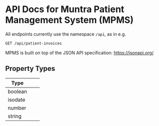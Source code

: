 # API Docs for Muntra Patient Management System (MPMS)

All endpoints currently use the namespace `/api`, as in e.g.
```
GET /api/patient-invoices
```
MPMS is built on top of the JSON API specification:
https://jsonapi.org/
## Property Types
| Type |  |  |
| ------------- | ------------- | ------------- |
| boolean |  |  |
| isodate |  |  |
| number |  |  |
| string |  |  |
